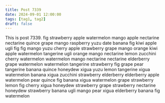 ```yaml
---
title: Post 7339
date: 2024-09-01 12:00:00
tags: [tag1, tag2]
draft: false
---
```

This is post 7339.
fig
strawberry
apple
watermelon
mango
apple
nectarine
nectarine
quince
grape
mango
raspberry
yuzu
date
banana
fig
kiwi
apple
ugli
fig
fig
mango
yuzu
cherry
apple
strawberry
grape
mango
orange
kiwi
apple
watermelon
tangerine
ugli
orange
mango
nectarine
lemon
zucchini
cherry
watermelon
watermelon
mango
nectarine
nectarine
elderberry
grape
watermelon
watermelon
tangerine
strawberry
fig
grape
pear
tangerine
banana
quince
honeydew
xigua
yuzu
lemon
tangerine
xigua
watermelon
banana
xigua
zucchini
strawberry
elderberry
elderberry
apple
watermelon
pear
quince
fig
banana
xigua
watermelon
grape
strawberry
lemon
fig
cherry
xigua
honeydew
strawberry
grape
strawberry
nectarine
honeydew
strawberry
banana
ugli
mango
pear
xigua
elderberry
banana
fig
watermelon
